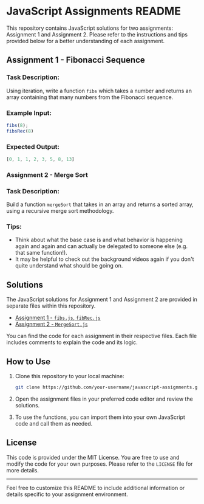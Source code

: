# JavaScript Assignments README

This repository contains JavaScript solutions for two assignments: Assignment 1 and Assignment 2. Please refer to the instructions and tips provided below for a better understanding of each assignment.

## Assignment 1 - Fibonacci Sequence

### Task Description:
Using iteration, write a function `fibs` which takes a number and returns an array containing that many numbers from the Fibonacci sequence.

### Example Input:
```javascript
fibs(8);
fibsRec(8)
```

### Expected Output:
```javascript
[0, 1, 1, 2, 3, 5, 8, 13]
```

### Assignment 2 - Merge Sort

### Task Description:
Build a function `mergeSort` that takes in an array and returns a sorted array, using a recursive merge sort methodology.

### Tips:
- Think about what the base case is and what behavior is happening again and again and can actually be delegated to someone else (e.g. that same function!).
- It may be helpful to check out the background videos again if you don't quite understand what should be going on.

## Solutions

The JavaScript solutions for Assignment 1 and Assignment 2 are provided in separate files within this repository.

- [Assignment 1 - `fibs.js`, `fibRec.js`](assignment1/fibs.js)
- [Assignment 2 - `MergeSort.js`](assignment2/mergeSort.js)

You can find the code for each assignment in their respective files. Each file includes comments to explain the code and its logic.

## How to Use

1. Clone this repository to your local machine:
   ```bash
   git clone https://github.com/your-username/javascript-assignments.git
   ```

2. Open the assignment files in your preferred code editor and review the solutions.

3. To use the functions, you can import them into your own JavaScript code and call them as needed.

## License

This code is provided under the MIT License. You are free to use and modify the code for your own purposes. Please refer to the `LICENSE` file for more details.

---

Feel free to customize this README to include additional information or details specific to your assignment environment.
